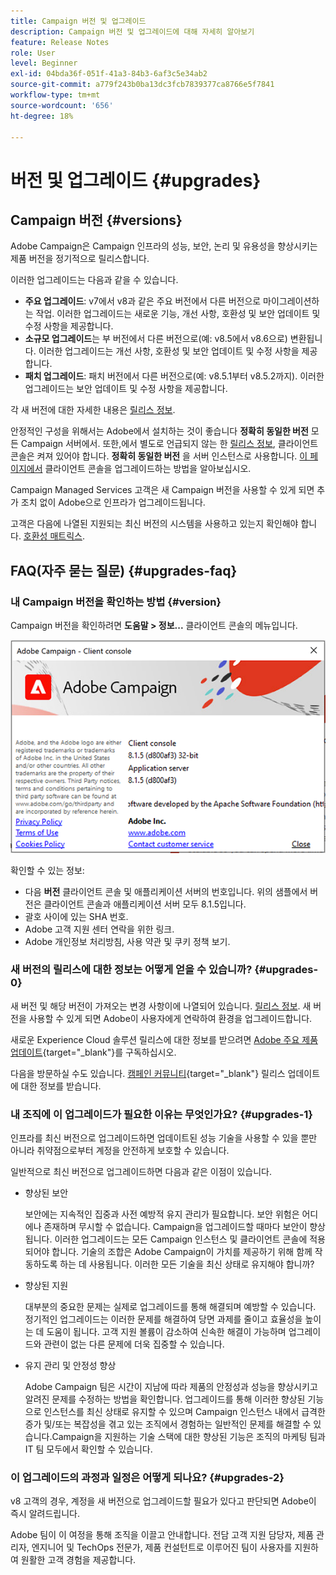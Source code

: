 ```yaml
---
title: Campaign 버전 및 업그레이드
description: Campaign 버전 및 업그레이드에 대해 자세히 알아보기
feature: Release Notes
role: User
level: Beginner
exl-id: 04bda36f-051f-41a3-84b3-6af3c5e34ab2
source-git-commit: a779f243b0ba13dc3fcb7839377ca8766e5f7841
workflow-type: tm+mt
source-wordcount: '656'
ht-degree: 18%

---
```


# 버전 및 업그레이드 {#upgrades}

## Campaign 버전 {#versions}

Adobe Campaign은 Campaign 인프라의 성능, 보안, 논리 및 유용성을 향상시키는 제품 버전을 정기적으로 릴리스합니다.

이러한 업그레이드는 다음과 같을 수 있습니다.

* **주요 업그레이드**: v7에서 v8과 같은 주요 버전에서 다른 버전으로 마이그레이션하는 작업. 이러한 업그레이드는 새로운 기능, 개선 사항, 호환성 및 보안 업데이트 및 수정 사항을 제공합니다.
* **소규모 업그레이드**&#x200B;는 부 버전에서 다른 버전으로(예: v8.5에서 v8.6으로) 변환됩니다. 이러한 업그레이드는 개선 사항, 호환성 및 보안 업데이트 및 수정 사항을 제공합니다.
* **패치 업그레이드**: 패치 버전에서 다른 버전으로(예: v8.5.1부터 v8.5.2까지). 이러한 업그레이드는 보안 업데이트 및 수정 사항을 제공합니다.

각 새 버전에 대한 자세한 내용은 [릴리스 정보](release-notes.md).

안정적인 구성을 위해서는 Adobe에서 설치하는 것이 좋습니다 **정확히 동일한 버전** 모든 Campaign 서버에서. 또한,에서 별도로 언급되지 않는 한 [릴리스 정보](release-notes.md), 클라이언트 콘솔은 켜져 있어야 합니다. **정확히 동일한 버전** 을 서버 인스턴스로 사용합니다. [이 페이지에서](../start/connect.md#upgrade-ac-console) 클라이언트 콘솔을 업그레이드하는 방법을 알아보십시오.

Campaign Managed Services 고객은 새 Campaign 버전을 사용할 수 있게 되면 추가 조치 없이 Adobe으로 인프라가 업그레이드됩니다.

고객은 다음에 나열된 지원되는 최신 버전의 시스템을 사용하고 있는지 확인해야 합니다. [호환성 매트릭스](compatibility-matrix.md).


## FAQ(자주 묻는 질문) {#upgrades-faq}

### 내 Campaign 버전을 확인하는 방법 {#version}

Campaign 버전을 확인하려면 **도움말 > 정보...** 클라이언트 콘솔의 메뉴입니다.

![](assets/ac-version.png)

확인할 수 있는 정보:

* 다음 **버전** 클라이언트 콘솔 및 애플리케이션 서버의 번호입니다. 위의 샘플에서 버전은 클라이언트 콘솔과 애플리케이션 서버 모두 8.1.5입니다.
* 괄호 사이에 있는 SHA 번호.
* Adobe 고객 지원 센터 연락을 위한 링크.
* Adobe 개인정보 처리방침, 사용 약관 및 쿠키 정책 보기.

### 새 버전의 릴리스에 대한 정보는 어떻게 얻을 수 있습니까? {#upgrades-0}

새 버전 및 해당 버전이 가져오는 변경 사항이에 나열되어 있습니다. [릴리스 정보](release-notes.md). 새 버전을 사용할 수 있게 되면 Adobe이 사용자에게 연락하여 환경을 업그레이드합니다.

새로운 Experience Cloud 솔루션 릴리스에 대한 정보를 받으려면 [Adobe 주요 제품 업데이트](https://www.adobe.com/kr/subscription/priority-product-update.html){target="_blank"}를 구독하십시오.

다음을 방문하실 수도 있습니다. [캠페인 커뮤니티](https://experienceleaguecommunities.adobe.com/t5/custom/page/page-id/Community-TopicsPage?style=all&amp;sort=date&amp;order=desc&amp;filters=adobe-campaign-classic-community&amp;topic=Campaign+v8){target="_blank"} 릴리스 업데이트에 대한 정보를 받습니다.


### 내 조직에 이 업그레이드가 필요한 이유는 무엇인가요? {#upgrades-1}

인프라를 최신 버전으로 업그레이드하면 업데이트된 성능 기술을 사용할 수 있을 뿐만 아니라 취약점으로부터 계정을 안전하게 보호할 수 있습니다.

일반적으로 최신 버전으로 업그레이드하면 다음과 같은 이점이 있습니다.

* 향상된 보안

  보안에는 지속적인 집중과 사전 예방적 유지 관리가 필요합니다. 보안 위험은 어디에나 존재하며 무시할 수 없습니다. Campaign을 업그레이드할 때마다 보안이 향상됩니다. 이러한 업그레이드는 모든 Campaign 인스턴스 및 클라이언트 콘솔에 적용되어야 합니다. 기술의 조합은 Adobe Campaign이 가치를 제공하기 위해 함께 작동하도록 하는 데 사용됩니다. 이러한 모든 기술을 최신 상태로 유지해야 합니까?

* 향상된 지원

  대부분의 중요한 문제는 실제로 업그레이드를 통해 해결되며 예방할 수 있습니다. 정기적인 업그레이드는 이러한 문제를 해결하여 당면 과제를 줄이고 효율성을 높이는 데 도움이 됩니다. 고객 지원 볼륨이 감소하여 신속한 해결이 가능하며 업그레이드와 관련이 없는 다른 문제에 더욱 집중할 수 있습니다.


* 유지 관리 및 안정성 향상

  Adobe Campaign 팀은 시간이 지남에 따라 제품의 안정성과 성능을 향상시키고 알려진 문제를 수정하는 방법을 확인합니다. 업그레이드를 통해 이러한 향상된 기능으로 인스턴스를 최신 상태로 유지할 수 있으며 Campaign 인스턴스 내에서 급격한 증가 및/또는 복잡성을 겪고 있는 조직에서 경험하는 일반적인 문제를 해결할 수 있습니다.Campaign을 지원하는 기술 스택에 대한 향상된 기능은 조직의 마케팅 팀과 IT 팀 모두에서 확인할 수 있습니다.


### 이 업그레이드의 과정과 일정은 어떻게 되나요? {#upgrades-2}

v8 고객의 경우, 계정을 새 버전으로 업그레이드할 필요가 있다고 판단되면 Adobe이 즉시 알려드립니다.

Adobe 팀이 이 여정을 통해 조직을 이끌고 안내합니다. 전담 고객 지원 담당자, 제품 관리자, 엔지니어 및 TechOps 전문가, 제품 컨설턴트로 이루어진 팀이 사용자를 지원하여 원활한 고객 경험을 제공합니다.
